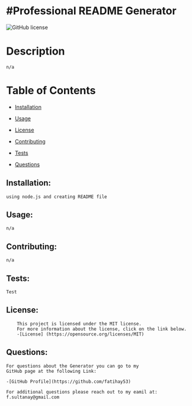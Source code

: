 
<h1>  #Professional README Generator  </h1>

![GitHub license](https://img.shields.io/badge/license-MIT2.0-blue.svg)


<h1>Description</h1>

    n/a

<h1> Table of Contents </h1>

* [Installation](#installation)
  
* [Usage](#usage)


 * [License](#license)

 
* [Contributing](#contributing)

* [Tests](#tests)

* [Questions](#Questions)


## Installation:
    using node.js and creating README file             
## Usage:
    n/a            
## Contributing:
    n/a 
## Tests:
    Test

    


## License:
        This project is licensed under the MIT license.
        For more information about the license, click on the link below.
        -[License] (https://opensource.org/licenses/MIT)
            
            
## Questions:

    For questions about the Generator you can go to my 
    GitHub page at the following Link:

    -[GitHub Profile](https://github.com/fatihay53)    

    For additional questions please reach out to my eamil at: f.sultanay@gmail.com

